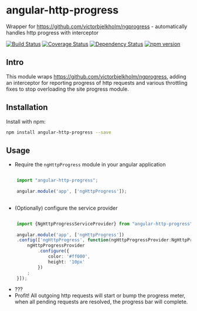 # angular-http-progress
Wrapper for https://github.com/victorbjelkholm/ngprogress - automatically handles http progress with interceptor

[![Build Status](https://travis-ci.org/spira/angular-http-progress.svg?branch=master)](https://travis-ci.org/spira/angular-http-progress) 
[![Coverage Status](https://coveralls.io/repos/spira/angular-http-progress/badge.svg?branch=master)](https://coveralls.io/r/spira/angular-http-progress?branch=master)
[![Dependency Status](https://gemnasium.com/spira/angular-http-progress.svg)](https://gemnasium.com/spira/angular-http-progress)
[![npm version](https://badge.fury.io/js/angular-http-progress.svg)](http://badge.fury.io/js/angular-http-progress)

## Intro
This module wraps https://github.com/victorbjelkholm/ngprogress, adding an interceptor for reporting progress of
 http requests and various throttling fixes to stop overloading the site progress module.
   
## Installation

Install with npm:

```sh
npm install angular-http-progress --save
```

## Usage

* Require the `ngHttpProgress` module in your angular application

```ts

    import "angular-http-progress";
    
    angular.module('app', ['ngHttpProgress']);
    
```

* (Optionally) configure the service provider

```ts

    import {NgHttpProgressServiceProvider} from "angular-http-progress";
    
    angular.module('app', ['ngHttpProgress'])
    .config(['ngHttpProgress', function(ngHttpProgressProvider:NgHttpProgressServiceProvider){
        ngHttpProgressProvider
            .configure({
                color: '#ff000',
                height: '10px'
            })
        ;
    }]);

```

* ???
* Profit! All outgoing http requests will start or bump the progress meter, when all pending requests are resolved, 
the progress bar will complete.
